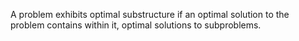 A problem exhibits optimal substructure if an optimal solution to the problem contains within it, optimal solutions to subproblems.